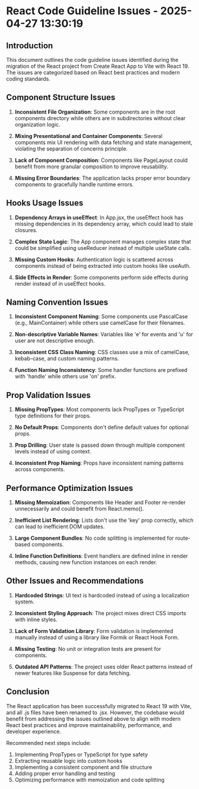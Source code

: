 # React Code Guideline Issues - 2025-04-27 13:30:19

## Introduction

This document outlines the code guideline issues identified during the migration of the React project from Create React App to Vite with React 19. The issues are categorized based on React best practices and modern coding standards.

## Component Structure Issues

1. **Inconsistent File Organization**: Some components are in the root components directory while others are in subdirectories without clear organization logic.

2. **Mixing Presentational and Container Components**: Several components mix UI rendering with data fetching and state management, violating the separation of concerns principle.

3. **Lack of Component Composition**: Components like PageLayout could benefit from more granular composition to improve reusability.

4. **Missing Error Boundaries**: The application lacks proper error boundary components to gracefully handle runtime errors.

## Hooks Usage Issues

1. **Dependency Arrays in useEffect**: In App.jsx, the useEffect hook has missing dependencies in its dependency array, which could lead to stale closures.

2. **Complex State Logic**: The App component manages complex state that could be simplified using useReducer instead of multiple useState calls.

3. **Missing Custom Hooks**: Authentication logic is scattered across components instead of being extracted into custom hooks like useAuth.

4. **Side Effects in Render**: Some components perform side effects during render instead of in useEffect hooks.

## Naming Convention Issues

1. **Inconsistent Component Naming**: Some components use PascalCase (e.g., MainContainer) while others use camelCase for their filenames.

2. **Non-descriptive Variable Names**: Variables like 'e' for events and 'u' for user are not descriptive enough.

3. **Inconsistent CSS Class Naming**: CSS classes use a mix of camelCase, kebab-case, and custom naming patterns.

4. **Function Naming Inconsistency**: Some handler functions are prefixed with 'handle' while others use 'on' prefix.

## Prop Validation Issues

1. **Missing PropTypes**: Most components lack PropTypes or TypeScript type definitions for their props.

2. **No Default Props**: Components don't define default values for optional props.

3. **Prop Drilling**: User state is passed down through multiple component levels instead of using context.

4. **Inconsistent Prop Naming**: Props have inconsistent naming patterns across components.

## Performance Optimization Issues

1. **Missing Memoization**: Components like Header and Footer re-render unnecessarily and could benefit from React.memo().

2. **Inefficient List Rendering**: Lists don't use the 'key' prop correctly, which can lead to inefficient DOM updates.

3. **Large Component Bundles**: No code splitting is implemented for route-based components.

4. **Inline Function Definitions**: Event handlers are defined inline in render methods, causing new function instances on each render.

## Other Issues and Recommendations

1. **Hardcoded Strings**: UI text is hardcoded instead of using a localization system.

2. **Inconsistent Styling Approach**: The project mixes direct CSS imports with inline styles.

3. **Lack of Form Validation Library**: Form validation is implemented manually instead of using a library like Formik or React Hook Form.

4. **Missing Testing**: No unit or integration tests are present for components.

5. **Outdated API Patterns**: The project uses older React patterns instead of newer features like Suspense for data fetching.

## Conclusion

The React application has been successfully migrated to React 19 with Vite, and all .js files have been renamed to .jsx. However, the codebase would benefit from addressing the issues outlined above to align with modern React best practices and improve maintainability, performance, and developer experience.

Recommended next steps include:

1. Implementing PropTypes or TypeScript for type safety
2. Extracting reusable logic into custom hooks
3. Implementing a consistent component and file structure
4. Adding proper error handling and testing
5. Optimizing performance with memoization and code splitting
